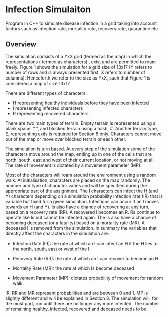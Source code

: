 # Infection Simulaiton
Program in C++ to simulate disease infection in a grid taking into account factors such as Infection rate, mortality rate, recovery rate, quarantine etc.


## Overview

The simulation consists of a YxX grid (termed as the map) in which the representations ( termed as characters) , exist and are permitted to roam freely. Figure 1 shows the simulation for a grid size of 13x17 (Y refers to number of rows and is always presented first, X refers to number of columns). Henceforth we refer to the size as YxX, such that Figure 1 is considered a map of size 13x17.


There are different types of characters:

- H representing healthy individuals before they have been infected
- I representing infected characters
- R representing recovered characters

There are two main types of terrain. Empty terrain is represented using a blank space, “ “, and blocked terrain using a hash, #. Another terrain type, E, representing exits is required for Section 8 only. Characters cannot move out of the map or move over blocked terrain or each other.

The simulation is turn based. At every step of the simulation some of the characters move around the map, ending up in one of the cells that are north, south, east and west of their current location, or not moving at all. The rate of movement is dictated by a movement parameter (MP).

Most of the characters will roam around the environment using a random walk. At initialisation, characters are placed on the map randomly. The number and type of character varies and will be specified during the appropriate part of the assignment. The I characters can infect the H (and Y) characters depending on a simulation probability infection rate (IR) that is variable but fixed for a given simulation. Infections can occur if an I moves towards an H (and Y). Is also have a chance of recovering at any turn, based on a recovery rate (RR). A recovered I becomes an R. Rs continue to operate like Is but cannot be infected again. The Is also have a chance of becoming deceased (or a fatality) based on a mortality rate (MR). A deceased I is removed from the simulation. In summary the variables that directly affect the characters in the simulation are:

- Infection Rate (IR): the rate at which an I can infect an H if the H lies to the north, south, east or west of the I

- Recovery Rate (RR): the rate at which an I can recover to become an H

- Mortality Rate (MR): the rate at which Is become deceased

- Movement Parameter (MP): dictates probability of movement for random walk.

IR, RR and MR represent probabilities and are between 0 and 1. MP is slightly different and will be explained in Section 3. The simulation will, for the most part, run until there are no longer any more infected. The number of remaining healthy, infected, recovered and deceased needs to be
